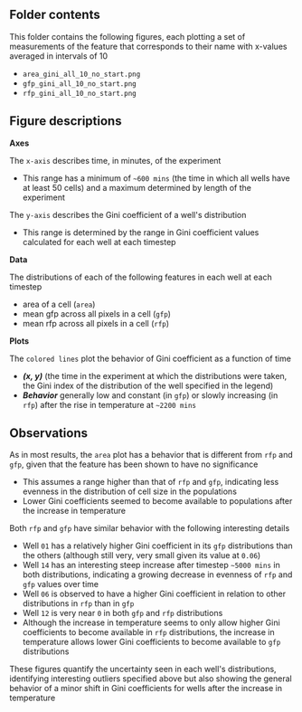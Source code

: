 ## Folder contents
This folder contains the following figures, each plotting a set of measurements of the feature that corresponds to their name with x-values averaged in intervals of 10
- `area_gini_all_10_no_start.png`
- `gfp_gini_all_10_no_start.png`
- `rfp_gini_all_10_no_start.png`
  
## Figure descriptions
**Axes**

The `x-axis` describes time, in minutes, of the experiment
- This range has a minimum of `~600 mins` (the time in which all wells have at least 50 cells) and a maximum determined by length of the experiment

The `y-axis` describes the Gini coefficient of a well's distribution
- This range is determined by the range in Gini coefficient values calculated for each well at each timestep

**Data**

The distributions of each of the following features in each well at each timestep
- area of a cell (`area`)
- mean gfp across all pixels in a cell (`gfp`)
- mean rfp across all pixels in a cell (`rfp`)

**Plots**

The `colored lines` plot the behavior of Gini coefficient as a function of time
- ***(x, y)*** (the time in the experiment at which the distributions were taken, the Gini index of the distribution of the well specified in the legend)
- ***Behavior*** generally low and constant (in `gfp`) or slowly increasing (in `rfp`) after the rise in temperature at `~2200 mins`

## Observations

As in most results, the `area` plot has a behavior that is different from `rfp` and `gfp`, given that the feature has been shown to have no significance
- This assumes a range higher than that of `rfp` and `gfp`, indicating less evenness in the distribution of cell size in the populations
- Lower Gini coefficients seemed to become available to populations after the increase in temperature

Both `rfp` and `gfp` have similar behavior with the following interesting details
- Well `01` has a relatively higher Gini coefficient in its `gfp` distributions than the others (although still very, very small given its value at `0.06`)
- Well `14` has an interesting steep increase after timestep `~5000 mins` in both distributions, indicating a growing decrease in evenness of `rfp` and `gfp` values over time
- Well `06` is observed to have a higher Gini coefficient in relation to other distributions in `rfp` than in `gfp`
- Well `12` is very near `0` in both `gfp` and `rfp` distributions
- Although the increase in temperature seems to only allow higher Gini coefficients to become available in `rfp` distributions, the increase in temperature allows lower Gini coefficients to become available to `gfp` distributions

These figures quantify the uncertainty seen in each well's distributions, identifying interesting outliers specified above but also showing the general behavior of a minor shift in Gini coefficients for wells after the increase in temperature
